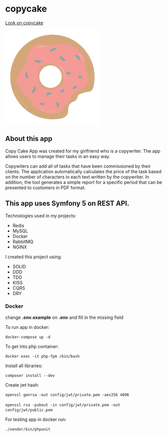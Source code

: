 # copycake

<a href="https://copycake.pl/" target="_blank">Look on copycake</a>

<img src="icon.png" alt="drawing" width="300"/>

## About this app

Copy Cake App was created for my girlfriend who is a copywriter. The app allows users to manage their tasks in an easy way.

Copywiters can add all of tasks that have been commissioned by their clients.
The application automatically calculates the price of the task based on the number of characters in each text written by the copywriter.
In addition, the tool generates a simple report for a specific period that can be presented to customers in PDF format.

## This app uses Symfony 5 on REST API.

Technologies used in my projects:
  - Redis
  - MySQL
  - Docker
  - RabbitMQ
  - NGINX

I created this project using:
  - SOLID
  - DDD
  - TDD
  - KISS
  - CQRS
  - DRY

### Docker

change <b>.env.example</b> on <b>.env</b> and fill in the missing field

To run app in docker:

    docker-compose up -d

To get into php container:

    docker exec -it php-fpm /bin/bash

Install all libraries:

    composer install --dev

Create jwt hash:

    openssl genrsa -out config/jwt/private.pem -aes256 4096
      
    openssl rsa -pubout -in config/jwt/private.pem -out config/jwt/public.pem

For testing app in docker run:

    ./vendor/bin/phpunit
